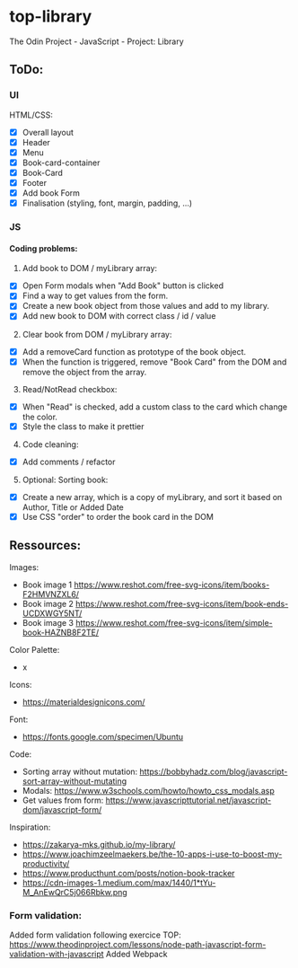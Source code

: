 # top-library

The Odin Project - JavaScript - Project: Library

## ToDo:

### UI

HTML/CSS:

- [x] Overall layout
- [x] Header
- [x] Menu
- [x] Book-card-container
- [x] Book-Card
- [x] Footer
- [x] Add book Form
- [x] Finalisation (styling, font, margin, padding, ...)

### JS

#### Coding problems:

1. Add book to DOM / myLibrary array:

- [x] Open Form modals when "Add Book" button is clicked
- [x] Find a way to get values from the form.
- [x] Create a new book object from those values and add to my library.
- [x] Add new book to DOM with correct class / id / value

2. Clear book from DOM / myLibrary array:

- [x] Add a removeCard function as prototype of the book object.
- [x] When the function is triggered, remove "Book Card" from the DOM and remove the object from the array.

3. Read/NotRead checkbox:

- [x] When "Read" is checked, add a custom class to the card which change the color.
- [x] Style the class to make it prettier

4. Code cleaning:

- [x] Add comments / refactor

5. Optional: Sorting book:

- [x] Create a new array, which is a copy of myLibrary, and sort it based on Author, Title or Added Date
- [x] Use CSS "order" to order the book card in the DOM

## Ressources:

Images:

- Book image 1 https://www.reshot.com/free-svg-icons/item/books-F2HMVNZXL6/
- Book image 2 https://www.reshot.com/free-svg-icons/item/book-ends-UCDXWGY5NT/
- Book image 3 https://www.reshot.com/free-svg-icons/item/simple-book-HAZNB8F2TE/

Color Palette:

- x

Icons:

- https://materialdesignicons.com/

Font:

- https://fonts.google.com/specimen/Ubuntu

Code:

- Sorting array without mutation: https://bobbyhadz.com/blog/javascript-sort-array-without-mutating
- Modals: https://www.w3schools.com/howto/howto_css_modals.asp
- Get values from form: https://www.javascripttutorial.net/javascript-dom/javascript-form/

Inspiration:

- https://zakarya-mks.github.io/my-library/
- https://www.joachimzeelmaekers.be/the-10-apps-i-use-to-boost-my-productivity/
- https://www.producthunt.com/posts/notion-book-tracker
- https://cdn-images-1.medium.com/max/1440/1*tYu-M_AnEwQrC5j066Rbkw.png

### Form validation:

Added form validation following exercice TOP: https://www.theodinproject.com/lessons/node-path-javascript-form-validation-with-javascript
Added Webpack
